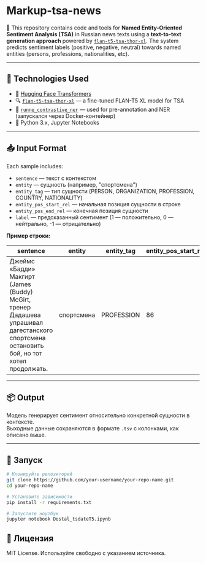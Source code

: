 # Markup-tsa-news

🧠 This repository contains code and tools for **Named Entity-Oriented Sentiment Analysis (TSA)** in Russian news texts using a **text-to-text generation approach** powered by [`flan-t5-tsa-thor-xl`](https://huggingface.co/nicolay-r/flan-t5-tsa-thor-xl). The system predicts sentiment labels (positive, negative, neutral) towards named entities (persons, professions, nationalities, etc).

---

## 🔧 Technologies Used

- 🤗 [Hugging Face Transformers](https://huggingface.co/)  
- 🔍 [`flan-t5-tsa-thor-xl`](https://huggingface.co/nicolay-r/flan-t5-tsa-thor-xl) — a fine-tuned FLAN-T5 XL model for TSA  
- 🧪 [`runne_contrastive_ner`](https://github.com/bond005/runne_contrastive_ner) — used for pre-annotation and NER (запускался через Docker-контейнер)
- 🐍 Python 3.x, Jupyter Notebooks

---

## 📥 Input Format

Each sample includes:
- `sentence` — текст с контекстом
- `entity` — сущность (например, "спортсмена")
- `entity_tag` — тип сущности (PERSON, ORGANIZATION, PROFESSION, COUNTRY, NATIONALITY)
- `entity_pos_start_rel` — начальная позиция сущности в строке
- `entity_pos_end_rel` — конечная позиция сущности
- `label` — предсказанный сентимент (1 — положительно, 0 — нейтрально, -1 — отрицательно)

**Пример строки:**

| sentence                                                                                                                                  | entity     | entity\_tag | entity\_pos\_start\_rel | entity\_pos\_end\_rel | label |
| ------------------------------------------------------------------------------------------------------------------------------------------| ---------- | ----------- | ----------------------- | --------------------- | ----- |
| Джеймс «Бадди» Макгирт (James (Buddy) McGirt, тренер Дадашева упрашивал дагестанского спортсмена остановить бой, но тот хотел продолжать. | спортсмена | PROFESSION  | 86                      | 96                    | -1    |


---

## 📦 Output

Модель генерирует сентимент относительно конкретной сущности в контексте.  
Выходные данные сохраняются в формате `.tsv` с колонками, как описано выше.

---

## 🚀 Запуск

```bash
# Клонируйте репозиторий
git clone https://github.com/your-username/your-repo-name.git
cd your-repo-name

# Установите зависимости
pip install -r requirements.txt

# Запустите ноутбук
jupyter notebook Dostal_tsdateT5.ipynb
```



## 📄 Лицензия

MIT License. Используйте свободно с указанием источника.

